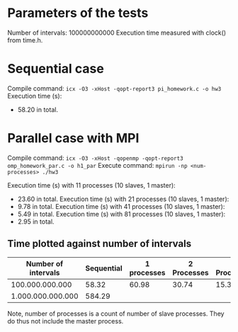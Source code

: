 # Parameters of the tests

Number of intervals: 100000000000
Execution time measured with clock() from time.h.

# Sequential case

Compile command: `icx -O3 -xHost -qopt-report3 pi_homework.c -o hw3`
Execution time (s):
- 58.20 in total.

# Parallel case with MPI

Compile command: `icx -O3 -xHost -qopenmp -qopt-report3 omp_homework_par.c -o h1_par`
Execute command: `mpirun -np <num-processes> ./hw3`


Execution time (s) with 11 processes (10 slaves, 1 master):
- 23.60 in total.
Execution time (s) with 21 processes (10 slaves, 1 master):
- 9.78 in total.
Execution time (s) with 41 processes (10 slaves, 1 master):
- 5.49 in total.
Execution time (s) with 81 processes (10 slaves, 1 master):
- 2.95 in total.

## Time plotted against number of intervals

| Number of intervals | Sequential | 1 processes | 2 Processes | 4 Processes | 8 Processes | 16 processes | 32 Processes | 64 Processes | 128 Processes | 256 Processes |
|-------|-------|-----|-------|--------|-------|--------|-------|-------|------|--------|
| 100.000.000.000 | 58.32 | 60.98 | 30.74 | 15.38 | 13.38 | 14.75 | 6.87 | 3.19 | 1.94 | 0.97 |
| 1.000.000.000.000 | 584.29 |

Note, number of processes is a count of number of slave processes. They do thus not include the master process.